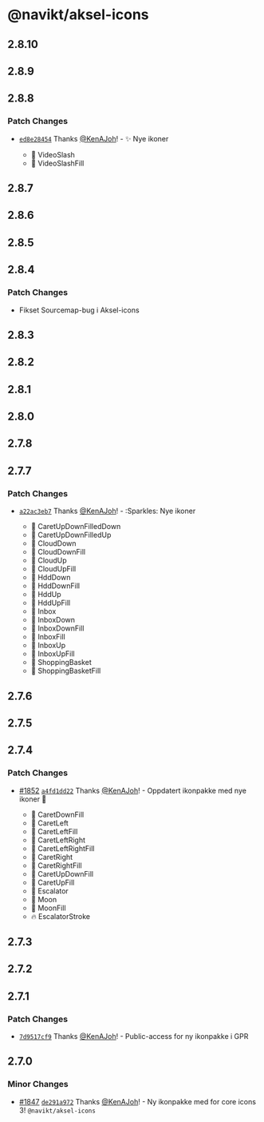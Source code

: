 # @navikt/aksel-icons

## 2.8.10

## 2.8.9

## 2.8.8

### Patch Changes

- [`ed8e28454`](https://github.com/navikt/aksel/commit/ed8e284540a9e3a5be7d1d5e393f31db86962613) Thanks [@KenAJoh](https://github.com/KenAJoh)! - :sparkles: Nye ikoner

  - :tada: VideoSlash
  - :tada: VideoSlashFill

## 2.8.7

## 2.8.6

## 2.8.5

## 2.8.4

### Patch Changes

- Fikset Sourcemap-bug i Aksel-icons

## 2.8.3

## 2.8.2

## 2.8.1

## 2.8.0

## 2.7.8

## 2.7.7

### Patch Changes

- [`a22ac3eb7`](https://github.com/navikt/aksel/commit/a22ac3eb78135bf93d4771802475396849809c03) Thanks [@KenAJoh](https://github.com/KenAJoh)! - :Sparkles: Nye ikoner

  - :tada: CaretUpDownFilledDown
  - :tada: CaretUpDownFilledUp
  - :tada: CloudDown
  - :tada: CloudDownFill
  - :tada: CloudUp
  - :tada: CloudUpFill
  - :tada: HddDown
  - :tada: HddDownFill
  - :tada: HddUp
  - :tada: HddUpFill
  - :tada: Inbox
  - :tada: InboxDown
  - :tada: InboxDownFill
  - :tada: InboxFill
  - :tada: InboxUp
  - :tada: InboxUpFill
  - :tada: ShoppingBasket
  - :tada: ShoppingBasketFill

## 2.7.6

## 2.7.5

## 2.7.4

### Patch Changes

- [#1852](https://github.com/navikt/aksel/pull/1852) [`a4fd1dd22`](https://github.com/navikt/aksel/commit/a4fd1dd227b9b56b747f962aa0c2b2dc9b4e30a4) Thanks [@KenAJoh](https://github.com/KenAJoh)! - Oppdatert ikonpakke med nye ikoner :rocket:

  - :tada: CaretDownFill
  - :tada: CaretLeft
  - :tada: CaretLeftFill
  - :tada: CaretLeftRight
  - :tada: CaretLeftRightFill
  - :tada: CaretRight
  - :tada: CaretRightFill
  - :tada: CaretUpDownFill
  - :tada: CaretUpFill
  - :tada: Escalator
  - :tada: Moon
  - :tada: MoonFill
  - :fire: EscalatorStroke

## 2.7.3

## 2.7.2

## 2.7.1

### Patch Changes

- [`7d9517cf9`](https://github.com/navikt/aksel/commit/7d9517cf90331b57441a0787a04eef66efd1b9b0) Thanks [@KenAJoh](https://github.com/KenAJoh)! - Public-access for ny ikonpakke i GPR

## 2.7.0

### Minor Changes

- [#1847](https://github.com/navikt/aksel/pull/1847) [`de291a972`](https://github.com/navikt/aksel/commit/de291a9722c262d40fecaec7be55b71f86e60160) Thanks [@KenAJoh](https://github.com/KenAJoh)! - Ny ikonpakke med for core icons 3! `@navikt/aksel-icons`

